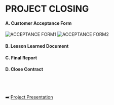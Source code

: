 # PROJECT CLOSING
#### A. Customer Acceptance Form
![ACCEPTANCE FORM1](https://user-images.githubusercontent.com/121302293/210234129-8afaa26b-90e8-4015-8357-265b30157114.jpg)
![ACCEPTANCE FORM2](https://user-images.githubusercontent.com/121302293/210234146-dc750472-824f-4b17-8678-4b5301e19764.jpg)
#### B. Lesson Learned Document
#### C. Final Report
#### D. Close Contract

&nbsp;<br>
&nbsp;<br>
&nbsp;<br>
:arrow_right::[Project Presentation](https://github.com/FilleHeureuse/Fake-News-Detection-System/blob/main/Project%20Management%20Plan%20(PMP)/VII.%20Project%20Presentation.md)
